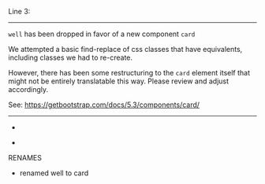 
Line 3:
  <div class="well well-sm">

- - - - - - - - - - - - - - - - - - - - - - - - - - - - - - - - - - - -
`well` has been dropped in favor of a new component `card`

We attempted a basic find-replace of css classes that have equivalents,
including classes we had to re-create.

However, there has been some restructuring to the `card` element itself that
might not be entirely translatable this way. Please review and adjust
accordingly.

See: https://getbootstrap.com/docs/5.3/components/card/

- - - - - - - - - - - - - - - - - - - - - - - - - - - - - - - - - - - -

-  <div class="well well-sm">
+  <div class="card well-sm">

RENAMES
  - renamed well to card

